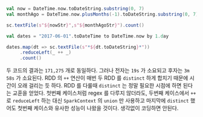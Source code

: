```scala
val now = DateTime.now.toDateString.substring(0, 7)
val monthAgo = DateTime.now.plusMonths(-1).toDateString.substring(0, 7)

sc.textFile(s"${nowStr}",s"${monthAgoStr}").count()
```

```scala
val dates = "2017-06-01".toDateTime to DateTime.now by 1.day

dates.map(dt => sc.textFile(s"*${dt.toDateString}*"))
     .reduceLeft(_ ++ _)
     .count()
```

두 코드의 결과는 `171,275` 개로 동일하다. 그러나 전자는 `19s` 가 소요되고 후자는 `3m 58s` 가 소요된다. RDD 의 `++` 연산이 매번 두 RDD 를 `distinct` 하게 합치기 때문에 시간이 오래 걸리는 듯 하다. RDD 를 다룰때 `distinct` 는 정말 필요한 시점에 하면 된다는 교훈을 얻었다. 첫번째 케이스처럼 regex 를 다루지 않더라도, 두번째 케이스에서 `++` 로 `reduceLeft` 하는 대신 `SparkContext` 의 `union` 만 사용하고 마지막에 `distinct` 했어도 첫번째 케이스와 유사한 성능이 나왔을 것이다. 생각없이 코딩하면 안된다.